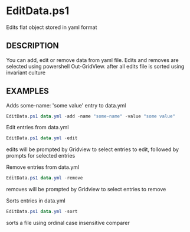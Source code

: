 # EditData.ps1

  Edits flat object stored in yaml format

## DESCRIPTION

  You can add, edit or remove data from yaml file. 
  Edits and removes are selected using powershell Out-GridView.
  after all edits file is sorted using invariant culture

## EXAMPLES

  Adds some-name: 'some value' entry to data.yml
  
  ```powershell
  EditData.ps1 data.yml -add -name "some-name" -value "some value"
  ```

  Edit entries from data.yml
  
  ```powershell
  EditData.ps1 data.yml -edit
  ```
  
  edits will be prompted by Gridview to select entries to edit, followed by prompts for selected entries
  
  Remove entries from data.yml
  
  ```powershell
  EditData.ps1 data.yml -remove
  ```
  
  removes will be prompted by Gridview to select entries to remove
  
  Sorts entries in data.yml
  
  ```powershell
  EditData.ps1 data.yml -sort
  ```

  sorts a file using ordinal case insensitive comparer
